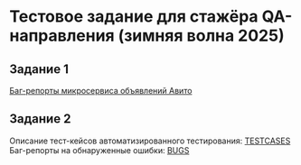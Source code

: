 # Тестовое задание для стажёра QA-направления (зимняя волна 2025)
## Задание 1
[Баг-репорты микросервиса объявлений Авито](https://docs.google.com/spreadsheets/d/1pm7LrRkT6yveor8z1bqKlUEogVy7Yp0R/edit?gid=977871851#gid=977871851)

## Задание 2
Описание тест-кейсов автоматизированного тестирования: [TESTCASES](/TESTCASES.md)
Баг-репорты на обнаруженные ошибки: [BUGS](/BUGS.md) 
